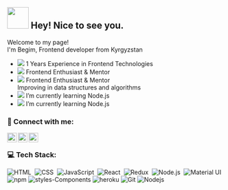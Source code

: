 


## <img  src ='https://camo.githubusercontent.com/d3359cb00ab0b5ed8f2e1fe3fceb4fbaf3b614340f8c0db99c17b9f50b351770/68747470733a2f2f656d6f6a69732e736c61636b6d6f6a69732e636f6d2f656d6f6a69732f696d616765732f313533313834393433302f343234362f626c6f622d73756e676c61737365732e6769663f31353331383439343330' width ='50px'  height = '50px' > Hey!  Nice to see you.

Welcome to my page! <br/>
I'm Begim, Frontend developer from   Kyrgyzstan

<ul>
<li>
<img src= 'https://github.githubassets.com/images/icons/emoji/unicode/1f4bb.png'> 1 Years Experience in Frontend Technologies
</li>
<li>
<img src = 'https://github.githubassets.com/images/icons/emoji/unicode/1f468-1f4bb.png'> Frontend Enthusiast & Mentor
</li>

<li>
<img src = 'https://github.githubassets.com/images/icons/emoji/unicode/1f468-1f4bb.png'> Frontend Enthusiast & Mentor
</li> Improving in data structures and algorithms

<li>
<img src ='https://github.githubassets.com/images/icons/emoji/unicode/1f4da.png'>  I’m currently learning Node.js
</li>

<li>
<img src ='https://github.githubassets.com/images/icons/emoji/unicode/1f4da.png'>  I’m currently learning Node.js
</li>

</ul>

### 🤝 Connect with me:

[<img align="left" alt="begim | LinkedIn" width="22px" src="https://cdn.jsdelivr.net/npm/simple-icons@v3/icons/linkedin.svg" />][linkedin]
[<img align="left" alt="begim | Telegram" width="22px" src="https://cdn.jsdelivr.net/npm/simple-icons@v3/icons/telegram.svg" />][telegram]
[<img align="left" alt="begim | Instagram" width="22px" src="https://cdn.jsdelivr.net/npm/simple-icons@v3/icons/instagram.svg" />][instagram]&nbsp;

### 💻 Tech Stack:

![HTML](https://img.shields.io/badge/-HTML-333333?style=flat&logo=HTML5&logoColor=E34F26)&nbsp;
![CSS](https://img.shields.io/badge/-CSS-333333?style=flat&logo=CSS3&logoColor=1572B6)&nbsp;
![JavaScript](https://img.shields.io/badge/-JavaScript-333333?style=flat&logo=javascript)&nbsp;
![React](https://img.shields.io/badge/-React-333333?style=flat&logo=react)&nbsp;
![Redux](https://img.shields.io/badge/-Redux-333333?style=flat&logo=redux)&nbsp;
![Node.js](https://img.shields.io/badge/-Node.js-333333?style=flat&logo=node.js)&nbsp;
![Material UI](https://img.shields.io/badge/-MUI-333333?style=flat&logo=mui&logoColor=563D7C)&nbsp;
![npm](https://camo.githubusercontent.com/1e50ab849e8c196ea962ac3b966a15924234879eeb85f9dd0e0431e43a145b43/68747470733a2f2f696d672e736869656c64732e696f2f62616467652f2d4e504d2d4342333833373f7374796c653d666c61742d737175617265266c6f676f3d6e706d266c6f676f436f6c6f723d7768697465 )
![styles-Components](https://camo.githubusercontent.com/a3a32f8641c857c7b7ad06392edb3e88f54fc4f68d956f8105d1eff7447c714a/68747470733a2f2f696d672e736869656c64732e696f2f62616467652f2d5374796c65645f436f6d706f6e656e74732d6462373039323f7374796c653d666c61742d737175617265266c6f676f3d7374796c65642d636f6d706f6e656e7473266c6f676f436f6c6f723d7768697465)
![heroku](https://camo.githubusercontent.com/f0b95394ffc005b03c6f4fdad0c7acc8e6a4007f5bf1508aa684fffcd1191aa2/68747470733a2f2f696d672e736869656c64732e696f2f62616467652f2d4865726f6b752d3433303039383f7374796c653d666c61742d737175617265266c6f676f3d6865726f6b75266c6f676f436f6c6f723d7768697465)
![Git](https://camo.githubusercontent.com/561f3d4fd727fcca82984c91a65eca069ff34a435072158f6947c4ca52370eae/68747470733a2f2f696d672e736869656c64732e696f2f62616467652f2d4769742d4630353033323f7374796c653d666c61742d737175617265266c6f676f3d676974266c6f676f436f6c6f723d7768697465)
![Nodejs](https://camo.githubusercontent.com/425d14e7ceaf18d8bb8e9bf17cd1a270c928c888b9ee4abe84a3bc8a5b3122fe/68747470733a2f2f696d672e736869656c64732e696f2f62616467652f2d4e6f64656a732d3433383533643f7374796c653d666c61742d737175617265266c6f676f3d4e6f64652e6a73266c6f676f436f6c6f723d7768697465)



<br />



<br/>




[telegram]: https://t.me/Begim_bem
[instagram]: https://instagram.com/begim_bem?igshid=YmMyMTA2M2Y=
[linkedin]: https://www.linkedin.com/feed/
